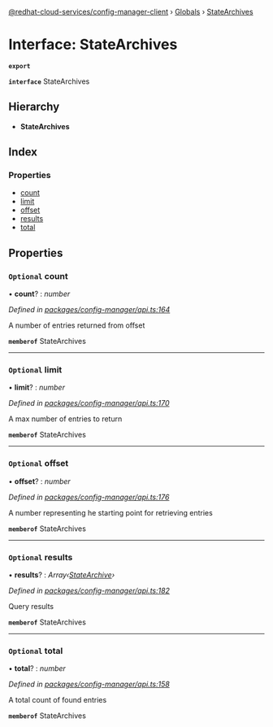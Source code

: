[@redhat-cloud-services/config-manager-client](../README.md) › [Globals](../globals.md) › [StateArchives](statearchives.md)

# Interface: StateArchives

**`export`** 

**`interface`** StateArchives

## Hierarchy

* **StateArchives**

## Index

### Properties

* [count](statearchives.md#optional-count)
* [limit](statearchives.md#optional-limit)
* [offset](statearchives.md#optional-offset)
* [results](statearchives.md#optional-results)
* [total](statearchives.md#optional-total)

## Properties

### `Optional` count

• **count**? : *number*

*Defined in [packages/config-manager/api.ts:164](https://github.com/RedHatInsights/javascript-clients/blob/master/packages/config-manager/api.ts#L164)*

A number of entries returned from offset

**`memberof`** StateArchives

___

### `Optional` limit

• **limit**? : *number*

*Defined in [packages/config-manager/api.ts:170](https://github.com/RedHatInsights/javascript-clients/blob/master/packages/config-manager/api.ts#L170)*

A max number of entries to return

**`memberof`** StateArchives

___

### `Optional` offset

• **offset**? : *number*

*Defined in [packages/config-manager/api.ts:176](https://github.com/RedHatInsights/javascript-clients/blob/master/packages/config-manager/api.ts#L176)*

A number representing he starting point for retrieving entries

**`memberof`** StateArchives

___

### `Optional` results

• **results**? : *Array‹[StateArchive](statearchive.md)›*

*Defined in [packages/config-manager/api.ts:182](https://github.com/RedHatInsights/javascript-clients/blob/master/packages/config-manager/api.ts#L182)*

Query results

**`memberof`** StateArchives

___

### `Optional` total

• **total**? : *number*

*Defined in [packages/config-manager/api.ts:158](https://github.com/RedHatInsights/javascript-clients/blob/master/packages/config-manager/api.ts#L158)*

A total count of found entries

**`memberof`** StateArchives
